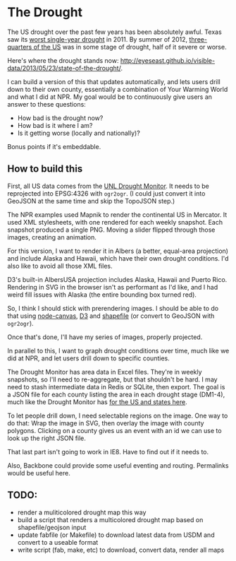 The Drought
===========

The US drought over the past few years has been absolutely awful. Texas saw its [worst single-year drought][tx] in 2011. By summer of 2012, [three-quarters of the US][us] was in some stage of drought, half of it severe or worse.

Here's where the drought stands now: http://eyeseast.github.io/visible-data/2013/05/23/state-of-the-drought/.

I can build a version of this that updates automatically, and lets users drill down to their own county, essentially a combination of Your Warming World and what I did at NPR. My goal would be to continuously give users an answer to these questions:

 - How bad is the drought now?
 - How bad is it where I am?
 - Is it getting worse (locally and nationally)?

Bonus points if it's embeddable.

 [tx]: http://stateimpact.npr.org/texas/drought/
 [us]: http://www.npr.org/2012/07/18/156989764/interactive-mapping-the-u-s-drought


How to build this
-----------------

First, all US data comes from the [UNL Drought Monitor](http://droughtmonitor.unl.edu/dmshps_archive.htm). It needs to be reprojected into EPSG:4326 with `ogr2ogr`. (I could just convert it into GeoJSON at the same time and skip the TopoJSON step.)

The NPR examples used Mapnik to render the continental US in Mercator. It used XML stylesheets, with one rendered for each weekly snapshot. Each snapshot produced a single PNG. Moving a slider flipped through those images, creating an animation.

For this version, I want to render it in Albers (a better, equal-area projection) and include Alaska and Hawaii, which have their own drought conditions. I'd also like to avoid all those XML files.

D3's built-in AlbersUSA projection includes Alaska, Hawaii and Puerto Rico. Rendering in SVG in the browser isn't as performant as I'd like, and I had weird fill issues with Alaska (the entire bounding box turned red).

So, I think I should stick with prerendering images. I should be able to do that using [node-canvas](https://github.com/LearnBoost/node-canvas), [D3](http://d3js.org/) and [shapefile](https://github.com/mbostock/shapefile) (or convert to GeoJSON with `ogr2ogr`).

Once that's done, I'll have my series of images, properly projected.

In parallel to this, I want to graph drought conditions over time, much like we did at NPR, and let users drill down to specific counties.

The Drought Monitor has area data in Excel files. They're in weekly snapshots, so I'll need to re-aggregate, but that shouldn't be hard. I may need to stash intermediate data in Redis or SQLite, then export. The goal is a JSON file for each county listing the area in each drought stage (DM1-4), much like the Drought Monitor has [for the US and states here](http://droughtmonitor.unl.edu/dmtabs_archive.htm).

To let people drill down, I need selectable regions on the image. One way to do that: Wrap the image in SVG, then overlay the image with county polygons. Clicking on a county gives us an event with an id we can use to look up the right JSON file.

That last part isn't going to work in IE8. Have to find out if it needs to.

Also, Backbone could provide some useful eventing and routing. Permalinks would be useful here.



TODO:
-----

 - render a muliticolored drought map this way
 - build a script that renders a multicolored drought map based on shapefile/geojson input
 - update fabfile (or Makefile) to download latest data from USDM and convert to a useable format
 - write script (fab, make, etc) to download, convert data, render all maps







